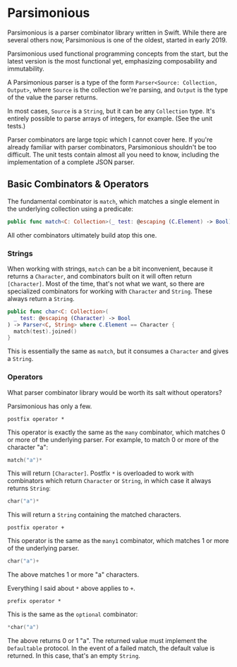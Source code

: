 # Parsimonious

Parsimonious is a parser combinator library written in Swift. While there are several others now, Parsimonious is one of the oldest, started in early 2019.

Parsimonious used functional programming concepts from the start, but the latest version is the most functional yet, emphasizing composability and immutability.

A Parsimonious parser is a type of the form `Parser<Source: Collection, Output>`, where `Source` is the collection we're parsing, and `Output` is the type of the value the parser returns.

In most cases, `Source` is a `String`, but it can be any `Collection` type. It's entirely possible to parse arrays of integers, for example. (See the unit tests.)

Parser combinators are large topic which I cannot cover here. If you're already familiar with parser combinators, Parsimonious shouldn't be too difficult. The unit tests contain almost all you need to know, including the implementation of a complete JSON parser.

## Basic Combinators &amp; Operators

The fundamental combinator is `match`, which matches a single element in the underlying collection using a predicate:

```swift
public func match<C: Collection>(_ test: @escaping (C.Element) -> Bool) -> Parser<C, C.Element>
```

All other combinators ultimately build atop this one.

### Strings

When working with strings, `match` can be a bit inconvenient, because it returns a `Character`, and combinators built on it will often return `[Character]`. Most of the time, that's not what we want, so there are specialized combinators for working with `Character` and `String`. These always return a `String`.

```swift
public func char<C: Collection>(
  _ test: @escaping (Character) -> Bool
) -> Parser<C, String> where C.Element == Character {
  match(test).joined()
}
```

This is essentially the same as `match`, but it consumes a `Character` and gives a `String`.

### Operators

What parser combinator library would be worth its salt without operators?

Parsimonious has only a few. 

`postfix operator *`

This operator is exactly the same as the `many` combinator, which matches 0 or more of the underlying parser. For example, to match 0 or more of the character "a":

```swift
match("a")*
```

This will return `[Character]`. Postfix `*` is overloaded to work with combinators which return `Character` or `String`, in which case it always returns `String`:

```swift
char("a")*
```

This will return a `String` containing the matched characters.

`postfix operator +`

This operator is the same as the `many1` combinator, which matches 1 or more of the underlying parser.

```swift
char("a")+
```

The above matches 1 or more "a" characters.

Everything I said about `*` above applies to `+`.

`prefix operator *`

This is the same as the `optional` combinator:

```swift
*char("a")
```

The above returns 0 or 1 "a". The returned value must implement the `Defaultable` protocol. In the event of a failed match, the default value is returned. In this case, that's an empty `String`.
